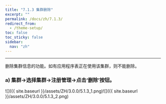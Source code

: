 ```yaml
---
title: "7.1.3 集群删除"
excerpt: ""
permalink: /docs/zh/7.1.3/
redirect_from:
  - /theme-setup/
toc: false
toc_sticky: false
sidebar:
  nav: "zh"
---
```


---
删除集群信息的功能。如有应用程序表正在使用该集群，则不能删除。

### a\) 集群→选择集群→注册管理→点击‘删除’按钮。
![]({{ site.baseurl }}/assets/ZH/3.0.0/5.1.3_1.png)![]({{ site.baseurl }}/assets/ZH/3.0.0/5.1.3_2.png)
